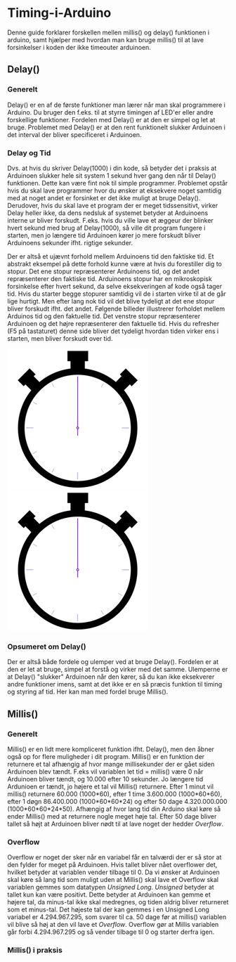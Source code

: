 # Timing-i-Arduino
Denne guide forklarer forskellen mellen millis() og delay() funktionen i arduino, samt hjælper med hvordan man kan bruge millis() til at lave forsinkelser i koden der ikke timeouter arduinoen.

## Delay()
### Generelt
Delay() er en af de første funktioner man lærer når man skal programmere i Arduino. Du bruger den f.eks. til at styrre timingen af LED'er eller andre forskellige funktioner. Fordelen med Delay() er at den er simpel og let at bruge. Problemet med Delay() er at den rent funktionelt slukker Arduinoen i det interval der bliver specificeret i Arduinoen.

### Delay og Tid
Dvs. at hvis du skriver Delay(1000) i din kode, så betyder det i praksis at Arduinoen slukker hele sit system 1 sekund hver gang den når til Delay() funktionen. Dette kan være fint nok til simple programmer. Problemet opstår hvis du skal lave programmer hvor du ønsker at eksekvere noget samtidig med at noget andet er forsinket er det ikke muligt at bruge Delay(). Derudover, hvis du skal lave et program der er meget tidssensitivt, virker Delay heller ikke, da dens nedsluk af systemet betyder at Arduinoens interne ur bliver forskudt.
F.eks. hvis du ville lave et æggeur der blinker hvert sekund med brug af Delay(1000), så ville dit program fungere i starten, men jo længere tid Arduinoen kører jo mere forskudt bliver Arduinoens sekunder ifht. rigtige sekunder.

Der er altså et ujævnt forhold mellem Arduinoens tid den faktiske tid. Et abstrakt eksempel på dette forhold kunne være at hvis du forestiller dig to stopur. Det ene stopur repræsenterer Arduinoens tid, og det andet repræsenterer den faktiske tid. Arduinoens stopur har en mikroskopisk forsinkelse efter hvert sekund, da selve eksekveringen af kode også tager tid. Hvis du starter begge stopurer samtidig vil de i starten virke til at de går lige hurtigt. Men efter lang nok tid vil det blive tydeligt at det ene stopur bliver forskudt ifht. det andet. Følgende billeder illustrerer forholdet mellem Arduinos tid og den faktuelle tid. Det venstre stopur repræsenterer Arduinoen og det højre repræsenterer den faktuelle tid. Hvis du refresher (F5 på tastaturet) denne side bliver det tydeligt hvordan tiden virker ens i starten, men bliver forskudt over tid.

![alt text](https://github.com/DDlabAU/Timing-i-Arduino/blob/master/tid/ArduinoTid.gif "Arduino Tid") ![alt text](https://github.com/DDlabAU/Timing-i-Arduino/blob/master/tid/RigtigTid.gif "Rigtig Tid")

### Opsumeret om Delay()
Der er altså både fordele og ulemper ved at bruge Delay(). Fordelen er at den er let at bruge, simpel at forstå og virker med det samme. Ulemperne er at Delay() "slukker" Arduinoen når den kører, så du kan ikke eksekverer andre funktioner imens, samt at det ikke er en så præcis funktion til timing og styring af tid. Her kan man med fordel bruge Millis().

## Millis()
### Generelt
Millis() er en lidt mere kompliceret funktion ifht. Delay(), men den åbner også op for flere muligheder i dit program. Millis() er en funktion der returnere et tal afhængig af hvor mange millisekunder der er gået siden Arduinoen blev tændt. F.eks vil variablen let tid = millis() være 0 når Arduinoen bliver tændt, og 10.000 efter 10 sekunder. Jo længere tid Ardunioen er tændt, jo højere et tal vil Millis() returnere. Efter 1 minut vil millis() returnere 60.000 (1000\*60), efter 1 time 3.600.000 (1000\*60\*60), efter 1 døgn 86.400.000 (1000\*60\*60\*24) og efter 50 dage 4.320.000.000 (1000\*60\*60\*24\*50). Afhængig af hvor lang tid din Arduino skal køre så ender Millis() med at returnere nogle meget høje tal. Efter 50 dage bliver tallet så højt at Arduinoen bliver nødt til at lave noget der hedder *Overflow*. 

### Overflow
Overflow er noget der sker når en variabel får en talværdi der er så stor at den fylder for meget på Arduinoen. Hvis tallet bliver nået overflower det, hvilket betyder at variablen vender tilbage til 0. Da vi ønsker at Arduinoen skal køre så lang tid som muligt uden at Millis() skal lave et Overflow skal variablen gemmes som datatypen *Unsigned Long*.
*Unsigned* betyder at tallet kun kan være positivt. Dette betyder at Arduinoen kan gemme et højere tal, da minus-tal ikke skal medregnes, og tiden aldrig bliver returneret som et minus-tal. Det højeste tal der kan gemmes i en Unsigned Long variabel er 4.294.967.295, som svarer til ca. 50 dage før at millis() variablen vil blive så høj at den vil lave et *Overflow*. Overflow gør at Millis variablen går forbi 4.294.967.295 og så vender tilbage til 0 og starter derfra igen.

### Millis() i praksis

